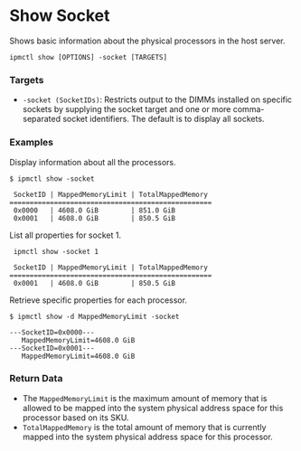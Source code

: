 # Show Socket

Shows basic information about the physical processors in the host server.

```text
ipmctl show [OPTIONS] -socket [TARGETS]
```

### **Targets**

* `-socket (SocketIDs)`: Restricts output to the DIMMs installed on specific sockets by supplying the socket target and one or more comma-separated socket identifiers. The default is to display all sockets.

### **Examples** 

Display information about all the processors.

```text
$ ipmctl show -socket

 SocketID | MappedMemoryLimit | TotalMappedMemory
==================================================
 0x0000   | 4608.0 GiB        | 851.0 GiB
 0x0001   | 4608.0 GiB        | 850.5 GiB
```

List all properties for socket 1.

```text
 ipmctl show -socket 1

 SocketID | MappedMemoryLimit | TotalMappedMemory
==================================================
 0x0001   | 4608.0 GiB        | 850.5 GiB
```

Retrieve specific properties for each processor.

```text
$ ipmctl show -d MappedMemoryLimit -socket

---SocketID=0x0000---
   MappedMemoryLimit=4608.0 GiB
---SocketID=0x0001---
   MappedMemoryLimit=4608.0 GiB
```

### **Return Data**

* The `MappedMemoryLimit` is the maximum amount of memory that is allowed to be mapped into the system physical address space for this processor based on its SKU.
* `TotalMappedMemory` is the total amount of memory that is currently mapped into the system physical address space for this processor.

